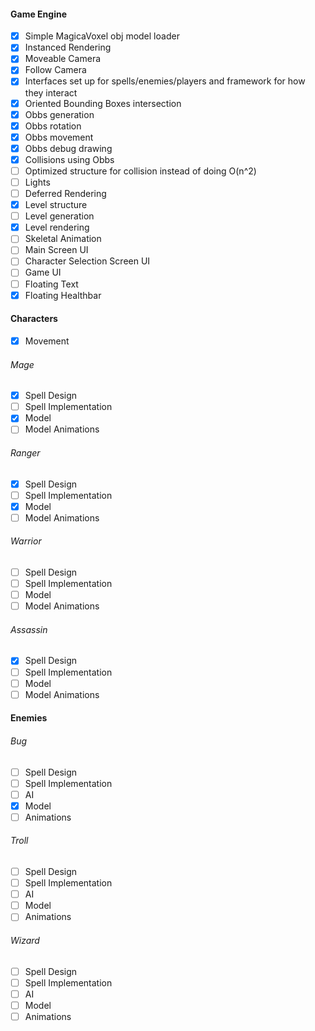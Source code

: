 #### Game Engine
- [x] Simple MagicaVoxel obj model loader
- [x] Instanced Rendering
- [x] Moveable Camera
- [x] Follow Camera
- [x] Interfaces set up for spells/enemies/players and framework for how they interact
- [x] Oriented Bounding Boxes intersection
- [x] Obbs generation
- [x] Obbs rotation
- [x] Obbs movement
- [x] Obbs debug drawing
- [x] Collisions using Obbs
- [ ] Optimized structure for collision instead of doing O(n^2)
- [ ] Lights
- [ ] Deferred Rendering
- [x] Level structure
- [ ] Level generation
- [x] Level rendering
- [ ] Skeletal Animation
- [ ] Main Screen UI
- [ ] Character Selection Screen UI
- [ ] Game UI
- [ ] Floating Text
- [x] Floating Healthbar

#### Characters
- [x] Movement

###### Mage
- [x] Spell Design
- [ ] Spell Implementation
- [x] Model
- [ ] Model Animations

###### Ranger
- [x] Spell Design
- [ ] Spell Implementation
- [x] Model
- [ ] Model Animations

###### Warrior
- [ ] Spell Design
- [ ] Spell Implementation
- [ ] Model
- [ ] Model Animations

###### Assassin
- [x] Spell Design
- [ ] Spell Implementation
- [ ] Model
- [ ] Model Animations

#### Enemies

###### Bug
- [ ] Spell Design
- [ ] Spell Implementation
- [ ] AI
- [x] Model
- [ ] Animations

###### Troll
- [ ] Spell Design
- [ ] Spell Implementation
- [ ] AI
- [ ] Model
- [ ] Animations

###### Wizard
- [ ] Spell Design
- [ ] Spell Implementation
- [ ] AI
- [ ] Model
- [ ] Animations
